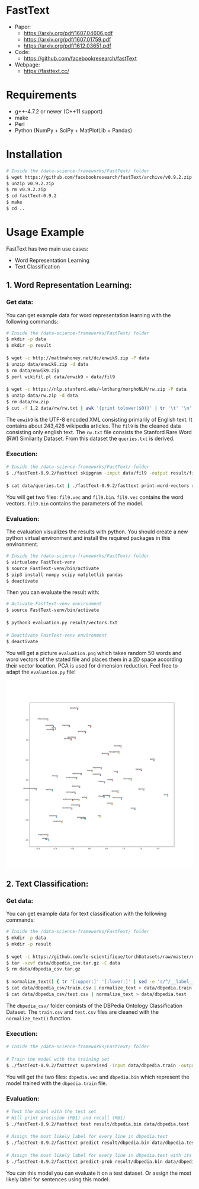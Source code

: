 # FastText

- Paper: 
  - https://arxiv.org/pdf/1607.04606.pdf
  - https://arxiv.org/pdf/1607.01759.pdf
  - https://arxiv.org/pdf/1612.03651.pdf
- Code: 
  - https://github.com/facebookresearch/fastText 
- Webpage: 
  - https://fasttext.cc/


# Requirements
 - g++-4.7.2 or newer (C++11 support)
 - make
 - Perl
 - Python (NumPy + SciPy + MatPlotLib + Pandas)


# Installation
```bash
# Inside the /data-science-frameworks/FastText/ folder
$ wget https://github.com/facebookresearch/fastText/archive/v0.9.2.zip
$ unzip v0.9.2.zip
$ rm v0.9.2.zip
$ cd fastText-0.9.2
$ make
$ cd ..
```


# Usage Example
FastText has two main use cases: 
- Word Representation Learning
- Text Classification


## 1. Word Representation Learning:
### Get data: 
You can get example data for word representation learning with the following commands:
```bash
# Inside the /data-science-frameworks/FastText/ folder
$ mkdir -p data
$ mkdir -p result

$ wget -c http://mattmahoney.net/dc/enwik9.zip -P data
$ unzip data/enwik9.zip -d data
$ rm data/enwik9.zip
$ perl wikifil.pl data/enwik9 > data/fil9

$ wget -c https://nlp.stanford.edu/~lmthang/morphoNLM/rw.zip -P data
$ unzip data/rw.zip -d data
$ rm data/rw.zip
$ cut -f 1,2 data/rw/rw.txt | awk '{print tolower($0)}' | tr '\t' '\n' > data/queries.txt
```

The `enwik9` is the UTF-8 encoded XML consisting primarily of English text. It contains about 243,426 wikipedia articles. 
The `fil9` is the cleaned data consisting only english text. 
The `rw.txt` file consists the Stanford Rare Word (RW) Similarity Dataset. From this dataset the `queries.txt` is derived. 


### Execution: 
```bash
# Inside the /data-science-frameworks/FastText/ folder
$ ./fastText-0.9.2/fasttext skipgram -input data/fil9 -output result/fil9

$ cat data/queries.txt | ./fastText-0.9.2/fasttext print-word-vectors result/fil9.bin > result/vectors.txt
```

You will get two files: `fil9.vec` and `fil9.bin`. 
`fil9.vec` contains the word vectors. 
`fil9.bin` contains the parameters of the model. 


### Evaluation: 
The evaluation visualizes the results with python. You should create a new python virtual environment and install the required packages in this environment. 

```bash
# Inside the /data-science-frameworks/FastText/ folder
$ virtualenv FastText-venv
$ source FastText-venv/bin/activate
$ pip3 install numpy scipy matplotlib pandas
$ deactivate
```

Then you can evaluate the result with: 
```bash
# Activate FastText-venv environment
$ source FastText-venv/bin/activate

$ python3 evaluation.py result/vectors.txt

# Deactivate FastText-venv environment
$ deactivate
```

You will get a picture `evaluation.png` which takes random 50 words and word vectors of the stated file and places them in a 2D space according their vector location. PCA is used for dimension reduction. Feel free to adapt the `evaluation.py` file! 

![](example_evaluation.png)



## 2. Text Classification:
### Get data: 
You can get example data for text classification with the following commands:
```bash
# Inside the /data-science-frameworks/FastText/ folder
$ mkdir -p data
$ mkdir -p result

$ wget -c https://github.com/le-scientifique/torchDatasets/raw/master/dbpedia_csv.tar.gz -O data/dbpedia_csv.tar.gz
$ tar -xzvf data/dbpedia_csv.tar.gz -C data
$ rm data/dbpedia_csv.tar.gz

$ normalize_text() { tr '[:upper:]' '[:lower:]' | sed -e 's/^/__label__/g' | sed -e "s/'/ ' /g" -e 's/"//g' -e 's/\./ \. /g' -e 's/<br \/>/ /g' -e 's/,/ , /g' -e 's/(/ ( /g' -e 's/)/ ) /g' -e 's/\!/ \! /g' -e 's/\?/ \? /g' -e 's/\;/ /g' -e 's/\:/ /g' | tr -s " " | perl -MList::Util=shuffle -e 'print shuffle(<>);' "$@"; }
$ cat data/dbpedia_csv/train.csv | normalize_text > data/dbpedia.train
$ cat data/dbpedia_csv/test.csv | normalize_text > data/dbpedia.test
```

The `dbpedia_csv/` folder consists of the DBPedia Ontology Classification Dataset. The `train.csv` and `test.csv` files are cleaned with the `normalize_text()` function. 


### Execution: 
```bash
# Inside the /data-science-frameworks/FastText/ folder

# Train the model with the training set
$ ./fastText-0.9.2/fasttext supervised -input data/dbpedia.train -output result/dbpedia -dim 10 -lr 0.1 -wordNgrams 2 -minCount 1 -bucket 10000000 -epoch 5 -thread 4
```

You will get the two files: `dbpedia.vec` and `dbpedia.bin` which represent the model trained with the `dbpedia.train` file. 


### Evaluation: 
```bash
# Test the model with the test set
# Will print precision (P@1) and recall (R@1)
$ ./fastText-0.9.2/fasttext test result/dbpedia.bin data/dbpedia.test

# Assign the most likely label for every line in dbpedia.test
$ ./fastText-0.9.2/fasttext predict result/dbpedia.bin data/dbpedia.test > result/dbpedia.test.predict

# Assign the most likely label for every line in dbpedia.test with its probability for it
$ ./fastText-0.9.2/fasttext predict-prob result/dbpedia.bin data/dbpedia.test > result/dbpedia.test.predict-prob
```

You can  this model you can evaluate it on a test dataset. Or assign the most likely label for sentences using this model. 
